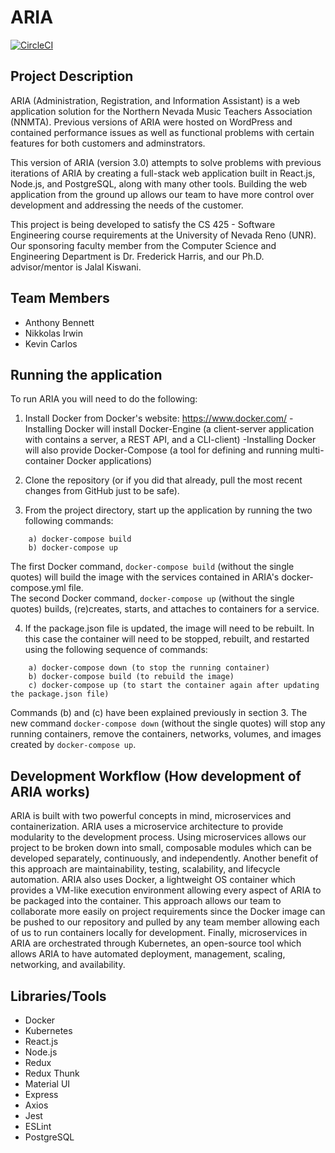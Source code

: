 # ARIA

[![CircleCI](https://circleci.com/gh/invainn/ARIA/tree/master.svg?style=svg)](https://circleci.com/gh/invainn/ARIA/tree/master)

## Project Description
ARIA (Administration, Registration, and Information Assistant) is a web application solution for the Northern Nevada Music Teachers Association (NNMTA). Previous versions of ARIA were hosted on WordPress and contained performance issues as well as functional problems with certain features for both customers and adminstrators.

This version of ARIA (version 3.0) attempts to solve problems with previous iterations of ARIA by creating a full-stack web application built in React.js, Node.js, and PostgreSQL, along with many other tools. Building the web application from the ground up allows our team to have more control over development and addressing the needs of the customer.


This project is being developed to satisfy the CS 425 - Software Engineering course requirements at the University of Nevada Reno (UNR). Our sponsoring faculty member from the Computer Science and Engineering Department is Dr. Frederick Harris, and our Ph.D. advisor/mentor is Jalal Kiswani.

## Team Members
* Anthony Bennett
* Nikkolas Irwin
* Kevin Carlos

## Running the application
To run ARIA you will need to do the following:

1. Install Docker from Docker's website: https://www.docker.com/
	-Installing Docker will install Docker-Engine (a client-server application with contains a server, a REST API, and a CLI-client)
	-Installing Docker will also provide Docker-Compose (a tool for defining and running multi-container Docker applications)

2. Clone the repository (or if you did that already, pull the most recent changes from GitHub just to be safe).

3. From the project directory, start up the application by running the two following commands:

```
	a) docker-compose build 
	b) docker-compose up 
```

The first Docker command, `docker-compose build` (without the single quotes) will build the image with the services contained in ARIA's docker-compose.yml file. <br />
The second Docker command, `docker-compose up` (without the single quotes) builds, (re)creates, starts, and attaches to containers for a service. <br />

4. If the package.json file is updated, the image will need to be rebuilt. In this case the container will need to be stopped, rebuilt, and restarted using 
the following sequence of commands:

```
	a) docker-compose down (to stop the running container)
	b) docker-compose build (to rebuild the image)
	c) docker-compose up (to start the container again after updating the package.json file)
```
Commands (b) and (c) have been explained previously in section 3. The new command `docker-compose down` (without the single quotes) will stop any running containers, remove the containers, networks, volumes, and images created by `docker-compose up`. <br />

## Development Workflow (How development of ARIA works)
ARIA is built with two powerful concepts in mind, microservices and containerization. ARIA uses a microservice architecture to provide modularity to the development process. Using microservices allows our project to be broken down into small, composable modules which can be developed separately, continuously, and independently. Another benefit of this approach are maintainability, testing, scalability, and lifecycle automation. ARIA also uses Docker, a lightweight OS container which provides a VM-like execution environment allowing every aspect of ARIA to be packaged into the container. This approach allows our team to collaborate more easily on project requirements since the Docker image can be pushed to our repository and pulled by any team member allowing each of us to run containers locally for development. Finally, microservices in ARIA are orchestrated through Kubernetes, an open-source tool which allows ARIA to have automated deployment, management, scaling, networking, and availability.

## Libraries/Tools
* Docker 
* Kubernetes 
* React.js 
* Node.js 
* Redux 
* Redux Thunk 
* Material UI 
* Express 
* Axios 
* Jest 
* ESLint 
* PostgreSQL 
